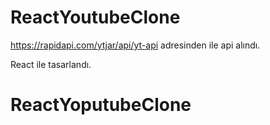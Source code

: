 # ReactYoutubeClone

https://rapidapi.com/ytjar/api/yt-api adresinden ile api alındı.

React ile tasarlandı.
# ReactYoputubeClone
